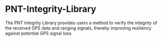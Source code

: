 # PNT-Integrity-Library
The PNT Integrity Library provides users a method to verify the integrity of the received GPS data and ranging signals, thereby improving resiliency against potential GPS signal loss.
